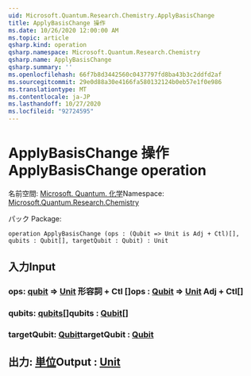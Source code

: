 ```yaml
---
uid: Microsoft.Quantum.Research.Chemistry.ApplyBasisChange
title: ApplyBasisChange 操作
ms.date: 10/26/2020 12:00:00 AM
ms.topic: article
qsharp.kind: operation
qsharp.namespace: Microsoft.Quantum.Research.Chemistry
qsharp.name: ApplyBasisChange
qsharp.summary: ''
ms.openlocfilehash: 66f7b8d3442560c0437797fd8ba43b3c2ddfd2af
ms.sourcegitcommit: 29e0d88a30e4166fa580132124b0eb57e1f0e986
ms.translationtype: MT
ms.contentlocale: ja-JP
ms.lasthandoff: 10/27/2020
ms.locfileid: "92724595"
---
```

# <a name="applybasischange-operation"></a><span data-ttu-id="47eb6-102">ApplyBasisChange 操作</span><span class="sxs-lookup"><span data-stu-id="47eb6-102">ApplyBasisChange operation</span></span>

<span data-ttu-id="47eb6-103">名前空間: [Microsoft. Quantum. 化学](xref:Microsoft.Quantum.Research.Chemistry)</span><span class="sxs-lookup"><span data-stu-id="47eb6-103">Namespace: [Microsoft.Quantum.Research.Chemistry](xref:Microsoft.Quantum.Research.Chemistry)</span></span>

<span data-ttu-id="47eb6-104">パック [](https://nuget.org/packages/)</span><span class="sxs-lookup"><span data-stu-id="47eb6-104">Package: [](https://nuget.org/packages/)</span></span>




```qsharp
operation ApplyBasisChange (ops : (Qubit => Unit is Adj + Ctl)[], qubits : Qubit[], targetQubit : Qubit) : Unit
```


## <a name="input"></a><span data-ttu-id="47eb6-105">入力</span><span class="sxs-lookup"><span data-stu-id="47eb6-105">Input</span></span>

### <a name="ops--qubit--unit-adj--ctl"></a><span data-ttu-id="47eb6-106">ops: [qubit](xref:microsoft.quantum.lang-ref.qubit) => [Unit](xref:microsoft.quantum.lang-ref.unit) 形容詞 + Ctl []</span><span class="sxs-lookup"><span data-stu-id="47eb6-106">ops : [Qubit](xref:microsoft.quantum.lang-ref.qubit) => [Unit](xref:microsoft.quantum.lang-ref.unit) Adj + Ctl[]</span></span>




### <a name="qubits--qubit"></a><span data-ttu-id="47eb6-107">qubits: [qubits](xref:microsoft.quantum.lang-ref.qubit)[]</span><span class="sxs-lookup"><span data-stu-id="47eb6-107">qubits : [Qubit](xref:microsoft.quantum.lang-ref.qubit)[]</span></span>




### <a name="targetqubit--qubit"></a><span data-ttu-id="47eb6-108">targetQubit: [Qubit](xref:microsoft.quantum.lang-ref.qubit)</span><span class="sxs-lookup"><span data-stu-id="47eb6-108">targetQubit : [Qubit](xref:microsoft.quantum.lang-ref.qubit)</span></span>





## <a name="output--unit"></a><span data-ttu-id="47eb6-109">出力: [単位](xref:microsoft.quantum.lang-ref.unit)</span><span class="sxs-lookup"><span data-stu-id="47eb6-109">Output : [Unit](xref:microsoft.quantum.lang-ref.unit)</span></span>

